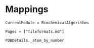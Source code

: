# Mappings
```@meta
CurrentModule = BiochemicalAlgorithms
```

```@index
Pages = ["fileformats.md"]
```

```@docs
PDBDetails._atom_by_number
```
